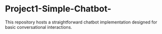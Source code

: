 # Project1-Simple-Chatbot-
This repository hosts a straightforward chatbot implementation designed for basic conversational interactions.

<meta name="google-site-verification" content="_GHriwyXDnsy1xDqo5ipaiFJRgvjLGUl95RU7iJF1T0" />
